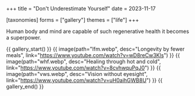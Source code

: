 +++
title = "Don't Underestimate Yourself"
date = 2023-11-17

[taxonomies]
forms = ["gallery"]
themes = ["life"]
+++

Human body and mind are capable of such regenerative health it becomes a superpower.

<!-- more -->

{{ gallery_start() }}
{{ image(path="lfm.webp", desc="Longevity by fewer meals", link="https://www.youtube.com/watch?v=wD8reCw3Kls") }}
{{ image(path="whf.webp", desc="Healing through hot and cold", link="https://www.youtube.com/watch?v=8cvhwquPqJ0") }}
{{ image(path="vws.webp", desc="Vision without eyesight", link="https://www.youtube.com/watch?v=uH0aihGWB8U") }}
{{ gallery_end() }}
